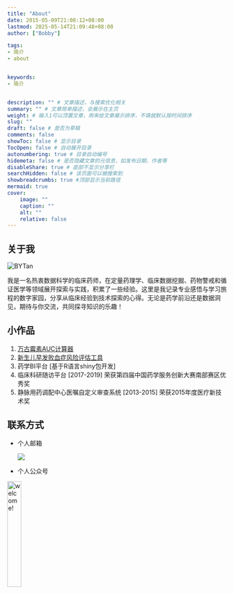 ```yaml
---
title: "About"
date: 2015-05-09T21:08:12+08:00
lastmod: 2025-05-14T21:09:48+08:00
author: ["Bobby"]

tags:
- 简介
- about


keywords:
- 简介


description: "" # 文章描述，与搜索优化相关
summary: "" # 文章简单描述，会展示在主页
weight: # 输入1可以顶置文章，用来给文章展示排序，不填就默认按时间排序
slug: ""
draft: false # 是否为草稿
comments: false
showToc: false # 显示目录
TocOpen: false # 自动展开目录
autonumbering: true # 目录自动编号
hidemeta: false # 是否隐藏文章的元信息，如发布日期、作者等
disableShare: true # 底部不显示分享栏
searchHidden: false # 该页面可以被搜索到
showbreadcrumbs: true #顶部显示当前路径
mermaid: true
cover:
    image: ""
    caption: ""
    alt: ""
    relative: false
---
```


## 关于我

![BYTan](https://www.tanboyu.com/images/logo.jpg?w=150&h=150&f=webp "谭波宇")

我是一名热衷数据科学的临床药师，在定量药理学、临床数据挖掘、药物警戒和循证医学等领域展开探索与实践，积累了一些经验。这里是我记录专业感悟与学习旅程的数字家园，分享从临床经验到技术探索的心得。无论是药学前沿还是数据洞见，期待与你交流，共同探寻知识的乐趣！

## 小作品

1.  [万古霉素AUC计算器](https://30plans.shinyapps.io/apps/) 
2.  [新生儿早发败血症风险评估工具](https://30plans.shinyapps.io/apps/_w_8088acbb2dcc406da43479727ea2a3cd/#tab-4554-2)
3.  药学BI平台 [基于R语言shiny包开发]
4.  临床科研随访平台 [2017-2019] 荣获第四届中国药学服务创新大赛南部赛区优秀奖
5.  静脉用药调配中心医嘱自定义审查系统 [2013-2015]  荣获2015年度医疗新技术奖

## 联系方式

- 个人邮箱
  
  <a href="mailto:dr.tanboyu@gmail.com?subject=RE:Mail from BYTan blog" ><img src="/images/email.png" style="vertical-align: middle;" /></a>

- 个人公众号

<img src="/images/qrcode.jpg" width="25%" alt="welcome!" />
